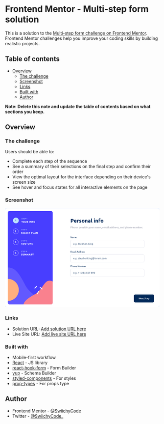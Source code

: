 # Frontend Mentor - Multi-step form solution

This is a solution to the [Multi-step form challenge on Frontend Mentor](https://www.frontendmentor.io/challenges/multistep-form-YVAnSdqQBJ). Frontend Mentor challenges help you improve your coding skills by building realistic projects.

## Table of contents

- [Overview](#overview)
  - [The challenge](#the-challenge)
  - [Screenshot](#screenshot)
  - [Links](#links)
  - [Built with](#built-with)
  - [Author](#author)

**Note: Delete this note and update the table of contents based on what sections you keep.**

## Overview

### The challenge

Users should be able to:

- Complete each step of the sequence
- See a summary of their selections on the final step and confirm their order
- View the optimal layout for the interface depending on their device's screen size
- See hover and focus states for all interactive elements on the page

### Screenshot

![](./src/assets/images/readme.png)

### Links

- Solution URL: [Add solution URL here](https://your-solution-url.com)
- Live Site URL: [Add live site URL here](https://mtf-mobile-first.vercel.app/)

### Built with

- Mobile-first workflow
- [React](https://reactjs.org/) - JS library
- [react-hook-form](https://nextjs.org/) - Form Builder
- [yup](https://nextjs.org/) - Schema Builder
- [styled-components](https://styled-components.com/) - For styles
- [prop-types](https://styled-components.com/) - For props type

## Author

- Frontend Mentor - [@SwiichyCode](https://www.frontendmentor.io/profile/SwiichyCode)
- Twitter - [@SwiichyCode\_](https://twitter.com/SwiichyCode_)
